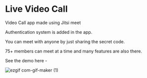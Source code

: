 # Live Video Call
 Video Call app made using Jitsi meet
 
 Authentication system is added in the app.
 
 
 You can meet with anyone by just sharing the secret code.
 
 
 75+ members can meet at a time and many features are also there.
 
 See the demo here - 

![ezgif com-gif-maker (1)](https://user-images.githubusercontent.com/72314518/120699422-fbfe0300-c4cd-11eb-9d45-596b03c86076.gif)
